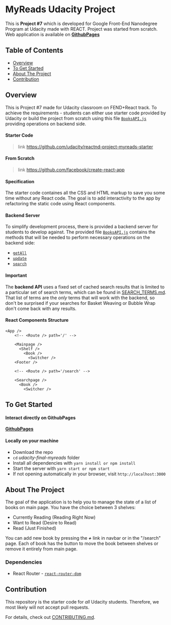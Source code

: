 # MyReads Udacity Project

This is **Project #7** which is developed for Google Front-End Nanodegree Program at Udacity made with REACT. Project was started from scratch. Web application is available on **[GithubPages](https://illyShelly.github.io/Udacity-Final-MyReads)**

## Table of Contents

* [Overview](#overview)
* [To Get Started](#to-get-started)
* [About The Project](#about-the-project)
* [Contribution](#contribution)

## Overview

This is Project #7 made for Udacity classroom on FEND+React track. To achieve the requirements - students can either use starter code provided by Udacity or build the project from scratch using this file [`BooksAPI.js`](src/BooksAPI.js) providing operations on backend side.

#### Starter Code
> link https://github.com/udacity/reactnd-project-myreads-starter

#### From Scratch
> link https://github.com/facebook/create-react-app

#### Specification

The starter code containes all the CSS and HTML markup to save you some time without any React code. The goal is to add interactivity to the app by refactoring the static code using React components.

#### Backend Server

To simplify development process, there is provided a backend server for students to develop against. The provided file [`BooksAPI.js`](src/BooksAPI.js) contains the methods that will be needed to perform necessary operations on the backend side:
* [`getAll`](#getall)
* [`update`](#update)
* [`search`](#search)

#### Important
The **backend API** uses a fixed set of cached search results that is limited to a particular set of search terms, which can be found in [SEARCH_TERMS.md](SEARCH_TERMS.md). That list of terms are the _only_ terms that will work with the backend, so don't be surprised if your searches for Basket Weaving or Bubble Wrap don't come back with any results.

#### React Components Structure
```
<App />
    <!-- <Route /> path='/' -->

    <Mainpage />
      <Shelf />
        <Book />
          <Switcher />
    <Footer />

    <!-- <Route /> path='/search' -->

    <Searchpage />
      <Book />
        <Switcher />

```

## To Get Started

#### Interact directly on GithubPages
**[GithubPages]()**

#### Locally on your machine
* Download the repo
* `cd` _udacity-final-myreads_ folder
* Install all dependencies with `yarn install or npm install`
* Start the server with `yarn start or npm start`
* If not opening automatically in your browser, visit `http://localhost:3000`

## About The Project

The goal of the application is to help you to manage the state of a list of books on main page. You have the choice between 3 shelves:

* Currently Reading (Reading Right Now)
* Want to Read (Desire to Read)
* Read (Just Finished)

You can add new book by pressing the ***+*** link in navbar or in the "/search" page. Each of book has the button to move the book between shelves or remove it entirely from main page.


### Dependencies

* React Router - [`react-router-dom`](https://www.npmjs.com/package/react-router-dom)


## Contribution

This repository is the starter code for _all_ Udacity students. Therefore, we most likely will not accept pull requests.

For details, check out [CONTRIBUTING.md](CONTRIBUTING.md).
